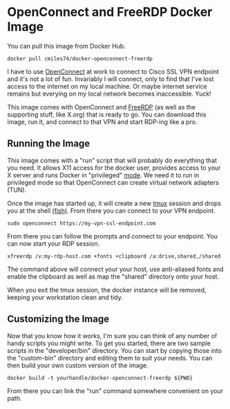 OpenConnect and FreeRDP Docker Image
===================================================

You can pull this image from Docker Hub.

    docker pull cmiles74/docker-openconnect-freerdp
    
I have to use [OpenConnect][0] at work to connect to Cisco SSL VPN endpoint and it's
not a lot of fun. Invariably I will connect, only to find that I've lost access
to the internet on my local machine. Or maybe internet service remains but
everying on my local network becomes inaccessible. Yuck!

This image comes with OpenConnect and [FreeRDP][1] (as well as the supporting stuff,
like X.org) that is ready to go. You can download this image, run it, and
connect to that VPN and start RDP-ing like a pro.

Running the Image
-------------------

This image comes with a "run" script that will probably do everything that you
need. It allows X11 access for the docker user, provides access to your X server
and runs Docker in "privileged" [mode][2]. We need it to run in privileged mode so
that OpenConnect can create virtual network adapters (TUN).

Once the image has started up, it will create a new [tmux][3] session and drops
you at the shell [(fish)][4]. From there you can connect to your VPN endpoint.

    sudo openconnect https://my-vpn-ssl-endpoint.com
    
From there you can follow the prompts and connect to your endpoint. You can
now start your RDP session.

    xfreerdp /v:my-rdp-host.com +fonts +clipboard /a:drive,shared,/shared
    
The command above will connect your your host, use anti-aliased fonts and enable
the clipboard as well as map the "shared" directory onto your host.

When you exit the tmux session, the docker instance will be removed, keeping
your workstation clean and tidy.

Customizing the Image
------------------------

Now that you know how it works, I'm sure you can think of any number of handy
scripts you might write. To get you started, there are two sample scripts in the
"developer/bin" directory. You can start by copying those into the "custom-bin"
directory and editing them to suit your needs. You can then build your own
custom version of the image.

    docker build -t yourhandle/docker-openconnect-freerdp ${PWD}
  
From there you can link the "run" command somewhere convenient on your path.


[0]: http://www.infradead.org/openconnect/
[1]: http://www.freerdp.com/
[2]: https://docs.docker.com/engine/reference/run/#runtime-privilege-and-linux-capabilities
[3]: http://www.hamvocke.com/blog/a-quick-and-easy-guide-to-tmux/
[4]: https://fishshell.com/docs/current/tutorial.html
